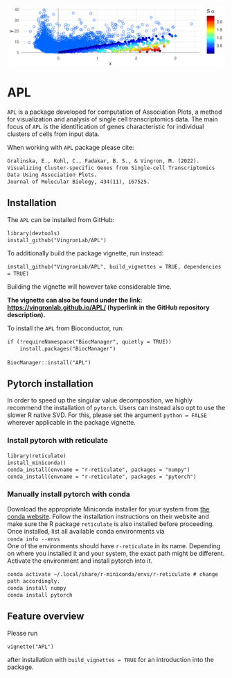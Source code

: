 <img src="man/figures/fig_AP.png" width="700">

# APL

`APL` is a package developed for computation of Association Plots, a method for visualization and analysis of single cell transcriptomics data. The main focus of `APL` is the identification of genes characteristic for individual clusters of cells from input data. 

When working with `APL` package please cite:
```
Gralinska, E., Kohl, C., Fadakar, B. S., & Vingron, M. (2022). 
Visualizing Cluster-specific Genes from Single-cell Transcriptomics Data Using Association Plots. 
Journal of Molecular Biology, 434(11), 167525.
```

## Installation

The `APL` can be installed from GitHub:
    
    library(devtools)
    install_github("VingronLab/APL")
    

To additionally build the package vignette, run instead:

    install_github("VingronLab/APL", build_vignettes = TRUE, dependencies = TRUE)


Building the vignette will however take considerable time.

**The vignette can also be found under the link: https://vingronlab.github.io/APL/ (hyperlink in the GitHub repository description).**

To install the `APL` from Bioconductor, run:

    if (!requireNamespace("BiocManager", quietly = TRUE))
        install.packages("BiocManager")
    
    BiocManager::install("APL")

 
## Pytorch installation

In order to speed up the singular value decomposition, we highly recommend the installation of `pytorch`.
Users can instead also opt to use the slower R native SVD. For this, please set the argument `python = FALSE` wherever applicable in the package vignette.

### Install pytorch with reticulate

    library(reticulate)
    install_miniconda() 
    conda_install(envname = "r-reticulate", packages = "numpy")
    conda_install(envname = "r-reticulate", packages = "pytorch")

### Manually install pytorch with conda

Download the appropriate Miniconda installer for your system from [the conda website](https://docs.conda.io/en/latest/miniconda.html). 
Follow the installation instructions on their website and make sure the R package `reticulate` is also installed before proceeding.
Once installed, list all available conda environments via <br>
`conda info --envs` <br>
One of the environments should have `r-reticulate` in its name. Depending on where
you installed it and your system, the exact path might be different.
Activate the environment and install pytorch into it.

    conda activate ~/.local/share/r-miniconda/envs/r-reticulate # change path accordingly.
    conda install numpy
    conda install pytorch


## Feature overview

Please run 
    
    vignette("APL")

after installation with `build_vignettes = TRUE` for an introduction into the package.
